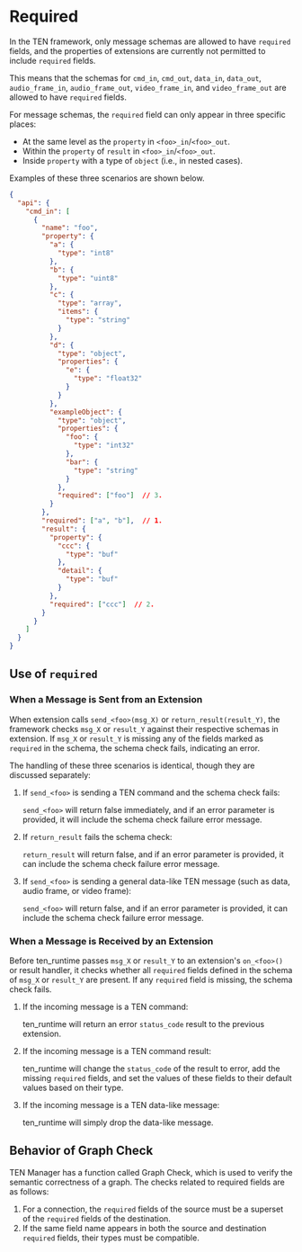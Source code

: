 # Required

In the TEN framework, only message schemas are allowed to have `required` fields, and the properties of extensions are currently not permitted to include `required` fields.

This means that the schemas for `cmd_in`, `cmd_out`, `data_in`, `data_out`, `audio_frame_in`, `audio_frame_out`, `video_frame_in`, and `video_frame_out` are allowed to have `required` fields.

For message schemas, the `required` field can only appear in three specific places:

- At the same level as the `property` in `<foo>_in`/`<foo>_out`.
- Within the `property` of `result` in `<foo>_in`/`<foo>_out`.
- Inside `property` with a type of `object` (i.e., in nested cases).

Examples of these three scenarios are shown below.

```json
{
  "api": {
    "cmd_in": [
      {
        "name": "foo",
        "property": {
          "a": {
            "type": "int8"
          },
          "b": {
            "type": "uint8"
          },
          "c": {
            "type": "array",
            "items": {
              "type": "string"
            }
          },
          "d": {
            "type": "object",
            "properties": {
              "e": {
                "type": "float32"
              }
            }
          },
          "exampleObject": {
            "type": "object",
            "properties": {
              "foo": {
                "type": "int32"
              },
              "bar": {
                "type": "string"
              }
            },
            "required": ["foo"]  // 3.
          }
        },
        "required": ["a", "b"],  // 1.
        "result": {
          "property": {
            "ccc": {
              "type": "buf"
            },
            "detail": {
              "type": "buf"
            }
          },
          "required": ["ccc"]  // 2.
        }
      }
    ]
  }
}
```

## Use of `required`

### When a Message is Sent from an Extension

When extension calls `send_<foo>(msg_X)` or `return_result(result_Y)`, the framework checks `msg_X` or `result_Y` against their respective schemas in extension. If `msg_X` or `result_Y` is missing any of the fields marked as `required` in the schema, the schema check fails, indicating an error.

The handling of these three scenarios is identical, though they are discussed separately:

1. If `send_<foo>` is sending a TEN command and the schema check fails:

   `send_<foo>` will return false immediately, and if an error parameter is provided, it will include the schema check failure error message.

2. If `return_result` fails the schema check:

   `return_result` will return false, and if an error parameter is provided, it can include the schema check failure error message.

3. If `send_<foo>` is sending a general data-like TEN message (such as data, audio frame, or video frame):

   `send_<foo>` will return false, and if an error parameter is provided, it can include the schema check failure error message.

### When a Message is Received by an Extension

Before ten_runtime passes `msg_X` or `result_Y` to an extension's `on_<foo>()` or result handler, it checks whether all `required` fields defined in the schema of `msg_X` or `result_Y` are present. If any `required` field is missing, the schema check fails.

1. If the incoming message is a TEN command:

   ten_runtime will return an error `status_code` result to the previous extension.

2. If the incoming message is a TEN command result:

   ten_runtime will change the `status_code` of the result to error, add the missing `required` fields, and set the values of these fields to their default values based on their type.

3. If the incoming message is a TEN data-like message:

   ten_runtime will simply drop the data-like message.

## Behavior of Graph Check

TEN Manager has a function called Graph Check, which is used to verify the semantic correctness of a graph. The checks related to required fields are as follows:

1. For a connection, the `required` fields of the source must be a superset of the `required` fields of the destination.
2. If the same field name appears in both the source and destination `required` fields, their types must be compatible.
